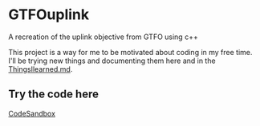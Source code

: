 # GTFOuplink
A recreation of the uplink objective from GTFO using c++

This project is a way for me to be motivated about coding in my free time. I'll be trying new things and documenting them here and in the [ThingsIlearned.md](/ThingsILearned.md).

## Try the code here
[CodeSandbox](https://codesandbox.io/p/github/ZhijianWang02/GTFOuplink/main?layout=%257B%2522sidebarPanel%2522%253A%2522EXPLORER%2522%252C%2522rootPanelGroup%2522%253A%257B%2522direction%2522%253A%2522horizontal%2522%252C%2522type%2522%253A%2522PANEL_GROUP%2522%252C%2522id%2522%253A%2522ROOT_LAYOUT%2522%252C%2522panels%2522%253A%255B%257B%2522type%2522%253A%2522PANEL_GROUP%2522%252C%2522direction%2522%253A%2522horizontal%2522%252C%2522id%2522%253A%2522EDITOR%2522%252C%2522panels%2522%253A%255B%257B%2522type%2522%253A%2522PANEL%2522%252C%2522panelType%2522%253A%2522TABS%2522%252C%2522id%2522%253A%2522cliu918cs000b356kcefn609h%2522%257D%255D%252C%2522sizes%2522%253A%255B100%255D%257D%252C%257B%2522type%2522%253A%2522PANEL_GROUP%2522%252C%2522direction%2522%253A%2522horizontal%2522%252C%2522id%2522%253A%2522DEVTOOLS%2522%252C%2522panels%2522%253A%255B%257B%2522type%2522%253A%2522PANEL%2522%252C%2522panelType%2522%253A%2522TABS%2522%252C%2522id%2522%253A%2522cliu918cs000d356ky4amznob%2522%257D%255D%252C%2522sizes%2522%253A%255B100%255D%257D%255D%252C%2522sizes%2522%253A%255B50%252C50%255D%257D%252C%2522tabbedPanels%2522%253A%257B%2522cliu918cs000b356kcefn609h%2522%253A%257B%2522id%2522%253A%2522cliu918cs000b356kcefn609h%2522%252C%2522activeTabId%2522%253A%2522cliu91g0h0075356k984c0vcr%2522%252C%2522tabs%2522%253A%255B%257B%2522id%2522%253A%2522cliu918cr000a356kgj7fl2es%2522%252C%2522mode%2522%253A%2522permanent%2522%252C%2522type%2522%253A%2522FILE%2522%252C%2522filepath%2522%253A%2522%252FREADME.md%2522%252C%2522state%2522%253A%2522IDLE%2522%257D%252C%257B%2522type%2522%253A%2522FILE%2522%252C%2522filepath%2522%253A%2522%252Fmain.cpp%2522%252C%2522id%2522%253A%2522cliu91g0h0075356k984c0vcr%2522%252C%2522mode%2522%253A%2522temporary%2522%252C%2522state%2522%253A%2522IDLE%2522%257D%255D%257D%252C%2522cliu918cs000d356ky4amznob%2522%253A%257B%2522id%2522%253A%2522cliu918cs000d356ky4amznob%2522%252C%2522activeTabId%2522%253A%2522cliu9456700nw356k47ik27p4%2522%252C%2522tabs%2522%253A%255B%257B%2522id%2522%253A%2522cliu918cs000c356km8c2r9bz%2522%252C%2522mode%2522%253A%2522permanent%2522%252C%2522type%2522%253A%2522TERMINAL%2522%252C%2522shellId%2522%253A%2522cliu93n0r0006fwgc2f71bb4m%2522%257D%252C%257B%2522type%2522%253A%2522EMPTY_DEVTOOL%2522%252C%2522id%2522%253A%2522cliu93r3y006x356k9vlu0ol8%2522%252C%2522mode%2522%253A%2522permanent%2522%257D%252C%257B%2522type%2522%253A%2522TASK_LOG%2522%252C%2522taskId%2522%253A%2522g%252B%252B%2520main.cpp%2520%2526%2526%2520.%252Fa.out%2522%252C%2522id%2522%253A%2522cliu9456700nw356k47ik27p4%2522%252C%2522mode%2522%253A%2522permanent%2522%257D%255D%257D%257D%252C%2522showDevtools%2522%253Atrue%252C%2522showSidebar%2522%253Atrue%252C%2522sidebarPanelSize%2522%253A15%257D)
